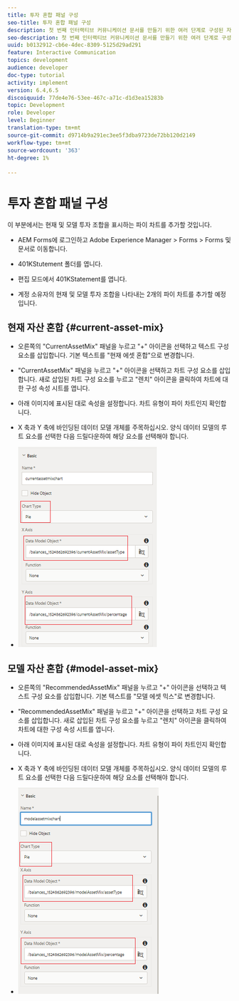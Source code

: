 ```yaml
---
title: 투자 혼합 패널 구성
seo-title: 투자 혼합 패널 구성
description: 첫 번째 인터랙티브 커뮤니케이션 문서를 만들기 위한 여러 단계로 구성된 자습서의 11부분입니다. 이 부분에서는 현재 및 모델 투자 조합을 표시하는 파이 차트를 추가하겠습니다.
seo-description: 첫 번째 인터랙티브 커뮤니케이션 문서를 만들기 위한 여러 단계로 구성된 자습서의 11부분입니다. 이 부분에서는 현재 및 모델 투자 조합을 표시하는 파이 차트를 추가하겠습니다.
uuid: b0132912-cb6e-4dec-8309-5125d29ad291
feature: Interactive Communication
topics: development
audience: developer
doc-type: tutorial
activity: implement
version: 6.4,6.5
discoiquuid: 77de4e76-53ee-467c-a71c-d1d3ea15283b
topic: Development
role: Developer
level: Beginner
translation-type: tm+mt
source-git-commit: d9714b9a291ec3ee5f3dba9723de72bb120d2149
workflow-type: tm+mt
source-wordcount: '363'
ht-degree: 1%

---
```



# 투자 혼합 패널 구성

이 부분에서는 현재 및 모델 투자 조합을 표시하는 파이 차트를 추가할 것입니다.

* AEM Forms에 로그인하고 Adobe Experience Manager > Forms > Forms 및 문서로 이동합니다.

* 401KStutement 폴더를 엽니다.

* 편집 모드에서 401KStatement를 엽니다.

* 계정 소유자의 현재 및 모델 투자 조합을 나타내는 2개의 파이 차트를 추가할 예정입니다.

## 현재 자산 혼합 {#current-asset-mix}

* 오른쪽의 &quot;CurrentAssetMix&quot; 패널을 누르고 &quot;+&quot; 아이콘을 선택하고 텍스트 구성 요소를 삽입합니다. 기본 텍스트를 &quot;현재 에셋 혼합&quot;으로 변경합니다.

* &quot;CurrentAssetMix&quot; 패널을 누르고 &quot;+&quot; 아이콘을 선택하고 차트 구성 요소를 삽입합니다. 새로 삽입된 차트 구성 요소를 누르고 &quot;렌치&quot; 아이콘을 클릭하여 차트에 대한 구성 속성 시트를 엽니다.

* 아래 이미지에 표시된 대로 속성을 설정합니다. 차트 유형이 파이 차트인지 확인합니다.

* X 축과 Y 축에 바인딩된 데이터 모델 개체를 주목하십시오. 양식 데이터 모델의 루트 요소를 선택한 다음 드릴다운하여 해당 요소를 선택해야 합니다.

* ![curtassetmix](assets/currentassetmixchart.png)

## 모델 자산 혼합 {#model-asset-mix}

* 오른쪽의 &quot;RecommendedAssetMix&quot; 패널을 누르고 &quot;+&quot; 아이콘을 선택하고 텍스트 구성 요소를 삽입합니다. 기본 텍스트를 &quot;모델 에셋 믹스&quot;로 변경합니다.

* &quot;RecommendedAssetMix&quot; 패널을 누르고 &quot;+&quot; 아이콘을 선택하고 차트 구성 요소를 삽입합니다. 새로 삽입된 차트 구성 요소를 누르고 &quot;렌치&quot; 아이콘을 클릭하여 차트에 대한 구성 속성 시트를 엽니다.

* 아래 이미지에 표시된 대로 속성을 설정합니다. 차트 유형이 파이 차트인지 확인합니다.

* X 축과 Y 축에 바인딩된 데이터 모델 개체를 주목하십시오. 양식 데이터 모델의 루트 요소를 선택한 다음 드릴다운하여 해당 요소를 선택해야 합니다.

* ![assettype](assets/modelassettypechart.png)

